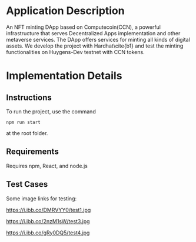 # Application Description
An NFT minting DApp based on Computecoin(CCN), a powerful infrastructure that serves Decentralized Apps implementation and other metaverse services. The DApp offers services for minting all kinds of digital assets. We develop the project with Hardhat\cite{b1} and test the minting functionalities on Huygens-Dev testnet with CCN tokens.

# Implementation Details
## Instructions
To run the project, use the command
``` shell
npm run start
```
at the root folder. 

## Requirements
Requires npm, React, and node.js

## Test Cases
Some image links for testing:

https://i.ibb.co/DMRVYY0/test1.jpg

https://i.ibb.co/2nzM1sW/test3.jpg

https://i.ibb.co/gRy0DQ5/test4.jpg
